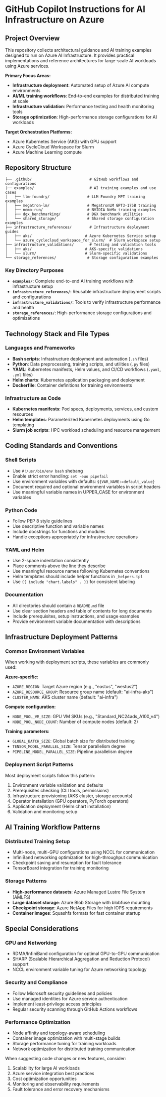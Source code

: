 # GitHub Copilot Instructions for AI Infrastructure on Azure

## Project Overview

This repository collects architectural guidance and AI training examples designed to run on Azure AI Infrastructure. It provides practical implementations and reference architectures for large-scale AI workloads using Azure services.

**Primary Focus Areas:**
- **Infrastructure deployment**: Automated setup of Azure AI compute environments
- **AI/ML training workflows**: End-to-end examples for distributed training at scale
- **Infrastructure validation**: Performance testing and health monitoring tools
- **Storage optimization**: High-performance storage configurations for AI workloads

**Target Orchestration Platforms:**
- Azure Kubernetes Service (AKS) with GPU support
- Azure CycleCloud Workspace for Slurm
- Azure Machine Learning compute

## Repository Structure

```
├── .github/                          # GitHub workflows and configurations
├── examples/                         # AI training examples and use cases
│   ├── llm-foundry/                 # LLM Foundry MPT training examples
│   ├── megatron-lm/                 # MegatronLM GPT3-175B training
│   ├── nemo-run/                    # NVIDIA NeMo training examples
│   ├── dgx_benchmarking/            # DGX benchmark utilities
│   └── shared_storage/              # Shared storage configuration examples
├── infrastructure_references/        # Infrastructure deployment guides
│   ├── aks/                        # Azure Kubernetes Service setup
│   └── azure_cyclecloud_workspace_for_slurm/  # Slurm workspace setup
├── infrastructure_validations/       # Testing and validation tools
│   ├── aks/                        # AKS-specific validations
│   └── slurm/                      # Slurm-specific validations
└── storage_references/              # Storage configuration examples
```

### Key Directory Purposes

- **`examples/`**: Complete end-to-end AI training workflows with infrastructure setup
- **`infrastructure_references/`**: Reusable infrastructure deployment scripts and configurations
- **`infrastructure_validations/`**: Tools to verify infrastructure performance and health
- **`storage_references/`**: High-performance storage configurations and optimizations

## Technology Stack and File Types

### Languages and Frameworks
- **Bash scripts**: Infrastructure deployment and automation (`.sh` files)
- **Python**: Data preprocessing, training scripts, and utilities (`.py` files)
- **YAML**: Kubernetes manifests, Helm values, and CI/CD workflows (`.yaml`, `.yml` files)
- **Helm charts**: Kubernetes application packaging and deployment
- **Dockerfile**: Container definitions for training environments

### Infrastructure as Code
- **Kubernetes manifests**: Pod specs, deployments, services, and custom resources
- **Helm templates**: Parameterized Kubernetes deployments using Go templating
- **Slurm job scripts**: HPC workload scheduling and resource management

## Coding Standards and Conventions

### Shell Scripts
- Use `#!/usr/bin/env bash` shebang
- Enable strict error handling: `set -euo pipefail`
- Use environment variables with defaults: `${VAR_NAME:=default_value}`
- Document required and optional environment variables in script headers
- Use meaningful variable names in UPPER_CASE for environment variables

### Python Code
- Follow PEP 8 style guidelines
- Use descriptive function and variable names
- Include docstrings for functions and modules
- Handle exceptions appropriately for infrastructure operations

### YAML and Helm
- Use 2-space indentation consistently
- Place comments above the line they describe
- Use meaningful resource names following Kubernetes conventions
- Helm templates should include helper functions in `_helpers.tpl`
- Use `{{ include "chart.labels" . }}` for consistent labeling

### Documentation
- All directories should contain a `README.md` file
- Use clear section headers and table of contents for long documents
- Include prerequisites, setup instructions, and usage examples
- Provide environment variable documentation with descriptions

## Infrastructure Deployment Patterns

### Common Environment Variables
When working with deployment scripts, these variables are commonly used:

**Azure-specific:**
- `AZURE_REGION`: Target Azure region (e.g., "eastus", "westus2")
- `AZURE_RESOURCE_GROUP`: Resource group name (default: "ai-infra-aks")
- `CLUSTER_NAME`: AKS cluster name (default: "ai-infra")

**Compute configuration:**
- `NODE_POOL_VM_SIZE`: GPU VM SKUs (e.g., "Standard_NC24ads_A100_v4")
- `NODE_POOL_NODE_COUNT`: Number of compute nodes (default: 2)

**Training parameters:**
- `GLOBAL_BATCH_SIZE`: Global batch size for distributed training
- `TENSOR_MODEL_PARALLEL_SIZE`: Tensor parallelism degree
- `PIPELINE_MODEL_PARALLEL_SIZE`: Pipeline parallelism degree

### Deployment Script Patterns
Most deployment scripts follow this pattern:
1. Environment variable validation and defaults
2. Prerequisites checking (CLI tools, permissions)
3. Infrastructure provisioning (AKS cluster, storage accounts)
4. Operator installation (GPU operators, PyTorch operators)
5. Application deployment (Helm chart installation)
6. Validation and monitoring setup

## AI Training Workflow Patterns

### Distributed Training Setup
- Multi-node, multi-GPU configurations using NCCL for communication
- InfiniBand networking optimization for high-throughput communication
- Checkpoint saving and resumption for fault tolerance
- TensorBoard integration for training monitoring

### Storage Patterns
- **High-performance datasets**: Azure Managed Lustre File System (AMLFS)
- **Large dataset storage**: Azure Blob Storage with blobfuse mounting
- **Checkpoint storage**: Azure NetApp Files for high IOPS requirements
- **Container images**: Squashfs formats for fast container startup

## Special Considerations

### GPU and Networking
- RDMA/InfiniBand configuration for optimal GPU-to-GPU communication
- SHARP (Scalable Hierarchical Aggregation and Reduction Protocol) support
- NCCL environment variable tuning for Azure networking topology

### Security and Compliance
- Follow Microsoft security guidelines and policies
- Use managed identities for Azure service authentication
- Implement least-privilege access principles
- Regular security scanning through GitHub Actions workflows

### Performance Optimization
- Node affinity and topology-aware scheduling
- Container image optimization with multi-stage builds
- Storage performance tuning for training workloads
- Network optimization for distributed training communication

When suggesting code changes or new features, consider:
1. Scalability for large AI workloads
2. Azure service integration best practices  
3. Cost optimization opportunities
4. Monitoring and observability requirements
5. Fault tolerance and error recovery mechanisms